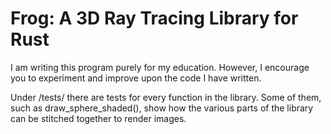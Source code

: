 # Frog: A 3D Ray Tracing Library for Rust #

I am writing this program purely for my education. However, I encourage
you to experiment and improve upon the code I have written.

Under /tests/ there are tests for every function in the library. Some of them,
such as draw_sphere_shaded(), show how the various parts of the library can
be stitched together to render images.